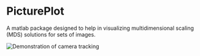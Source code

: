 # PicturePlot
A matlab package designed to help in visualizing multidimensional scaling (MDS) solutions for sets of images. 


![Demonstration of camera tracking](http://i.imgur.com/VRbgzaN.gifv)
